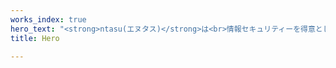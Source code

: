 ```yaml
---
works_index: true
hero_text: "<strong>ntasu(エヌタス)</strong>は<br>情報セキュリティーを得意とした受託開発企業です"
title: Hero

---
```

<Home :text="$page.frontmatter.home_text" />

<WorksList />